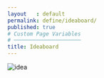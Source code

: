 ```yaml
---
layout   : default
permalink: define/ideaboard/
published: true
# Custom Page Variables
# ─────────────────────
title: Ideaboard
---
```


![idea](/1718-nmd3-project-dhaenens_boone/assets/images/Moodboard.png)
